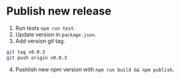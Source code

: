 # Publish new release

1. Run tests `npm run test`.
2. Update version in `package.json`.
3. Add version git tag.

```bash
git tag v0.0.3
git push origin v0.0.3
```

4. Pushlish new npm version with `npm run build && npm publish`.



